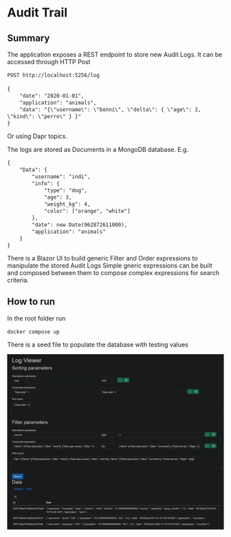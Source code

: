 # Audit Trail

## Summary
The application exposes a REST endpoint to store new Audit Logs. It can be accessed through HTTP Post
```
POST http://localhost:5256/log

{
    "date": "2020-01-01",
    "application": "animals",
    "data": "{\"username\": \"bonni\", \"delta\": { \"age\": 2, \"kind\": \"perro\" } }"
}
```
Or using Dapr topics.

The logs are stored as Documents in a MongoDB database. E.g.
```
{
    "Data": {
        "username": "indi",
        "info": {
            "type": "dog",
            "age": 3,
            "weight_kg": 4,
            "color": ["orange", "white"]
        },
        "date": new Date(962872611000),
        "application": "animals"
    }
}
```

There is a Blazor UI to build generic Filter and Order expressions to manipulate the stored Audit Logs
Simple gneric expressions can be built and composed between them to compose complex expressions for search criteria.

## How to run
In the root folder run
```
docker compose up
```
There is a seed file to populate the database with testing values

![application screenshot](assets/screenshot.jpeg?raw=true "Application screenshot")


